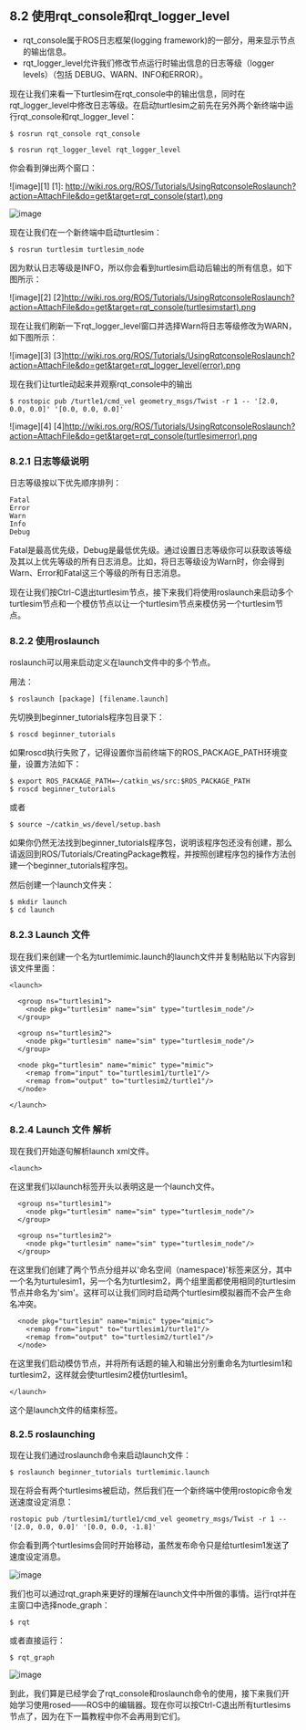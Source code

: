 ## 8.2 使用rqt_console和rqt_logger_level
-  rqt_console属于ROS日志框架(logging framework)的一部分，用来显示节点的输出信息。
-  rqt_logger_level允许我们修改节点运行时输出信息的日志等级（logger levels）（包括 DEBUG、WARN、INFO和ERROR）。

现在让我们来看一下turtlesim在rqt_console中的输出信息，同时在rqt_logger_level中修改日志等级。在启动turtlesim之前先在另外两个新终端中运行rqt_console和rqt_logger_level：



```
$ rosrun rqt_console rqt_console

$ rosrun rqt_logger_level rqt_logger_level
```
你会看到弹出两个窗口：

![image][1]
[1]: http://wiki.ros.org/ROS/Tutorials/UsingRqtconsoleRoslaunch?action=AttachFile&do=get&target=rqt_console(start).png


![image](http://wiki.ros.org/ROS/Tutorials/UsingRqtconsoleRoslaunch?action=AttachFile&do=get&target=rqt_logger_level.png)

现在让我们在一个新终端中启动turtlesim：

```
$ rosrun turtlesim turtlesim_node
```

因为默认日志等级是INFO，所以你会看到turtlesim启动后输出的所有信息，如下图所示：

![image][2]
[2]http://wiki.ros.org/ROS/Tutorials/UsingRqtconsoleRoslaunch?action=AttachFile&do=get&target=rqt_console(turtlesimstart).png

现在让我们刷新一下rqt_logger_level窗口并选择Warn将日志等级修改为WARN，如下图所示：


![image][3]
[3]http://wiki.ros.org/ROS/Tutorials/UsingRqtconsoleRoslaunch?action=AttachFile&do=get&target=rqt_logger_level(error).png

现在我们让turtle动起来并观察rqt_console中的输出


```
$ rostopic pub /turtle1/cmd_vel geometry_msgs/Twist -r 1 -- '[2.0, 0.0, 0.0]' '[0.0, 0.0, 0.0]'
```

![image][4]
[4]http://wiki.ros.org/ROS/Tutorials/UsingRqtconsoleRoslaunch?action=AttachFile&do=get&target=rqt_console(turtlesimerror).png

### 8.2.1 日志等级说明
日志等级按以下优先顺序排列：



```
Fatal
Error
Warn
Info
Debug
```

Fatal是最高优先级，Debug是最低优先级。通过设置日志等级你可以获取该等级及其以上优先等级的所有日志消息。比如，将日志等级设为Warn时，你会得到Warn、Error和Fatal这三个等级的所有日志消息。

现在让我们按Ctrl-C退出turtlesim节点，接下来我们将使用roslaunch来启动多个turtlesim节点和一个模仿节点以让一个turtlesim节点来模仿另一个turtlesim节点。

### 8.2.2 使用roslaunch
roslaunch可以用来启动定义在launch文件中的多个节点。

用法：

```
$ roslaunch [package] [filename.launch]
```

先切换到beginner_tutorials程序包目录下：

```
$ roscd beginner_tutorials
```

如果roscd执行失败了，记得设置你当前终端下的ROS_PACKAGE_PATH环境变量，设置方法如下：



```
$ export ROS_PACKAGE_PATH=~/catkin_ws/src:$ROS_PACKAGE_PATH
$ roscd beginner_tutorials
```
或者

```
$ source ~/catkin_ws/devel/setup.bash
```

如果你仍然无法找到beginner_tutorials程序包，说明该程序包还没有创建，那么请返回到ROS/Tutorials/CreatingPackage教程，并按照创建程序包的操作方法创建一个beginner_tutorials程序包。

然后创建一个launch文件夹：


```
$ mkdir launch
$ cd launch
```
### 8.2.3 Launch 文件 
现在我们来创建一个名为turtlemimic.launch的launch文件并复制粘贴以下内容到该文件里面：
```
<launch>

  <group ns="turtlesim1">
    <node pkg="turtlesim" name="sim" type="turtlesim_node"/>
  </group>

  <group ns="turtlesim2">
    <node pkg="turtlesim" name="sim" type="turtlesim_node"/>
  </group>

  <node pkg="turtlesim" name="mimic" type="mimic">
    <remap from="input" to="turtlesim1/turtle1"/>
    <remap from="output" to="turtlesim2/turtle1"/>
  </node>

</launch>
```
### 8.2.4 Launch 文件 解析
现在我们开始逐句解析launch xml文件。

```
<launch>
```
在这里我们以launch标签开头以表明这是一个launch文件。


```
  <group ns="turtlesim1">
    <node pkg="turtlesim" name="sim" type="turtlesim_node"/>
  </group>

  <group ns="turtlesim2">
    <node pkg="turtlesim" name="sim" type="turtlesim_node"/>
  </group>
```
在这里我们创建了两个节点分组并以'命名空间（namespace)'标签来区分，其中一个名为turtulesim1，另一个名为turtlesim2，两个组里面都使用相同的turtlesim节点并命名为'sim'。这样可以让我们同时启动两个turtlesim模拟器而不会产生命名冲突。


```
  <node pkg="turtlesim" name="mimic" type="mimic">
    <remap from="input" to="turtlesim1/turtle1"/>
    <remap from="output" to="turtlesim2/turtle1"/>
  </node>
```
在这里我们启动模仿节点，并将所有话题的输入和输出分别重命名为turtlesim1和turtlesim2，这样就会使turtlesim2模仿turtlesim1。


```
</launch>
```

这个是launch文件的结束标签。

### 8.2.5 roslaunching
现在让我们通过roslaunch命令来启动launch文件：


```
$ roslaunch beginner_tutorials turtlemimic.launch
```

现在将会有两个turtlesims被启动，然后我们在一个新终端中使用rostopic命令发送速度设定消息：


```
rostopic pub /turtlesim1/turtle1/cmd_vel geometry_msgs/Twist -r 1 -- '[2.0, 0.0, 0.0]' '[0.0, 0.0, -1.8]'
```
你会看到两个turtlesims会同时开始移动，虽然发布命令只是给turtlesim1发送了速度设定消息。

![image](http://wiki.ros.org/ROS/Tutorials/UsingRqtconsoleRoslaunch?action=AttachFile&do=get&target=mimic.png)

我们也可以通过rqt_graph来更好的理解在launch文件中所做的事情。运行rqt并在主窗口中选择node_graph：


```
$ rqt
```

或者直接运行：


```
$ rqt_graph
```
![image](http://wiki.ros.org/ROS/Tutorials/UsingRqtconsoleRoslaunch?action=AttachFile&do=get&target=mimiclaunch.jpg)

到此，我们算是已经学会了rqt_console和roslaunch命令的使用，接下来我们开始学习使用rosed——ROS中的编辑器。现在你可以按Ctrl-C退出所有turtlesims节点了，因为在下一篇教程中你不会再用到它们。